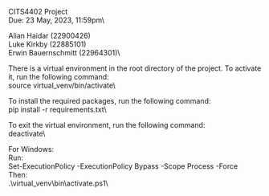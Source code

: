 CITS4402 Project\
Due: 23 May, 2023, 11:59pm\

Alian Haidar (22900426)\
Luke Kirkby (22885101)\
Erwin Bauernschmitt (22964301)\

There is a virtual environment in the root directory of the project. To activate it, run the following command:\
source virtual_venv/bin/activate\

To install the required packages, run the following command:\
pip install -r requirements.txt\

To exit the virtual environment, run the following command:\
deactivate\

For Windows:\
Run:\
Set-ExecutionPolicy -ExecutionPolicy Bypass -Scope Process -Force\
Then:\
.\virtual_venv\bin\activate.ps1\